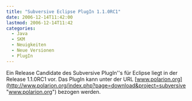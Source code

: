 ```yaml
---
title: "Subversive Eclipse PlugIn 1.1.0RC1"
date: 2006-12-14T11:42:00
lastmod: 2006-12-14T11:42
categories:
  - Java
  - SKM
  - Neuigkeiten
  - Neue Versionen
  - PlugIn
---
```

Ein Release Candidate des Subversive PlugIn''s für Eclipse liegt in der Release 1.1.0RC1 vor. 
Das PlugIn kann unter der URL [www.polarion.org](http://www.polarion.org/index.php?page=download&project=subversive "www.polarion.org") bezogen werden.
